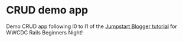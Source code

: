 # CRUD demo app

Demo CRUD app following I0 to I1 of the [Jumpstart Blogger tutorial](http://tutorials.jumpstartlab.com/projects/blogger.html) for WWCDC Rails Beginners Night!
